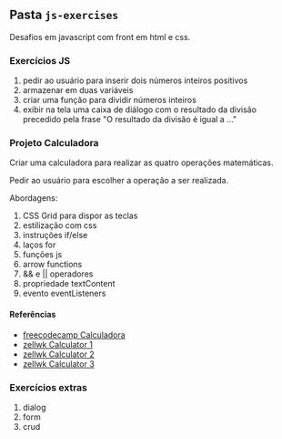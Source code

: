 ## Pasta `js-exercises`

Desafios em javascript com front em html e css.

### Exercícios JS

1. pedir ao usuário para inserir dois números inteiros positivos
2. armazenar em duas variáveis
3. criar uma função para dividir números inteiros
4. exibir na tela uma caixa de diálogo com o resultado da divisão precedido pela frase "O resultado da divisão é igual a ..."

### Projeto Calculadora

Criar uma calculadora para realizar as quatro operações matemáticas.

Pedir ao usuário para escolher a operação a ser realizada.

Abordagens:
1. CSS Grid para dispor as teclas
2. estilização com css
3. instruções if/else 
4. laços for
5. funções js
6. arrow functions
7. && e || operadores
8. propriedade textContent
9. evento eventListeners

#### Referências

- [freecodecamp Calculadora](https://www.freecodecamp.org/portuguese/news/como-construir-uma-calculadora-html-do-zero-usando-javascript/)
- [zellwk Calculator 1](https://zellwk.com/blog/calculator-part-1/)
- [zellwk Calculator 2](https://zellwk.com/blog/calculator-part-2/)
- [zellwk Calculator 3](https://zellwk.com/blog/calculator-part-3/)


### Exercícios extras

1. dialog
2. form
3. crud